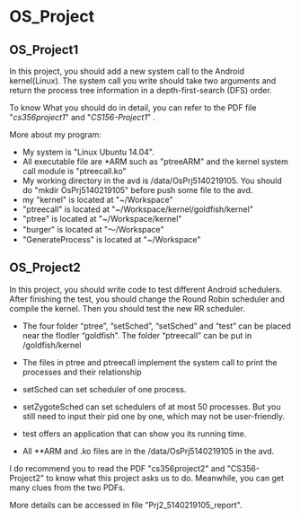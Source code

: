 # OS_Project

## OS_Project1
In this project, you should add a new system call to the Android kernel(Linux). The system call you write should take two arguments and return the process tree information in a depth-first-search (DFS) order.


To know What you should do in detail, you can refer to the PDF file "*cs356project1*" and "*CS156-Project1*" .


More about my program:

- My system is "Linux Ubuntu 14.04".
- All  executable file are \*ARM such as "ptreeARM" and the kernel system call module is "ptreecall.ko"
- My working directory in the avd is /data/OsPrj5140219105. You should do "mkdir OsPrj5140219105" before push some file to the avd.
- my "kernel" is located at "~/Workspace"
- "ptreecall" is located at "~/Workspace/kernel/goldfish/kernel"
- "ptree" is located at "~/Workspace/kernel"
- "burger" is located at "～/Workspace"
- "GenerateProcess" is located at "~/Workspace"


## OS_Project2
In this project, you should write code to test different Android schedulers. After finishing the test, you should change the Round Robin scheduler and compile the kernel. Then you should test the new RR scheduler.

- The four folder “ptree”, “setSched”, “setSched” and “test” can be placed near the flodler “goldfish”.
The folder “ptreecall” can be put in /goldfish/kernel

- The files in ptree and ptreecall implement the system call to print the processes and their relationship

- setSched can set scheduler of one process.

- setZygoteSched can set schedulers of at most 50 processes. But you still need to input their pid one by one, which may not be user-friendly.

- test offers an application that can show you its running time.

- All \*\*ARM and .ko files  are in the /data/OsPrj5140219105 in the avd.


I do recommend you to read the PDF "cs356project2" and "CS356-Project2" to know what this project asks us to do. Meanwhile, you can get many clues from the two PDFs.


More details can be accessed in file "Prj2_5140219105_report".
